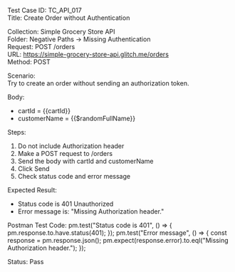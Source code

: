 Test Case ID: TC_API_017  
Title: Create Order without Authentication

Collection: Simple Grocery Store API  
Folder: Negative Paths → Missing Authentication  
Request: POST /orders  
URL: https://simple-grocery-store-api.glitch.me/orders  
Method: POST

Scenario:  
Try to create an order without sending an authorization token.

Body:
- cartId = {{cartId}}
- customerName = {{$randomFullName}}

Steps:  
1. Do not include Authorization header  
2. Make a POST request to /orders  
3. Send the body with cartId and customerName  
4. Click Send  
5. Check status code and error message

Expected Result:  
- Status code is 401 Unauthorized  
- Error message is: "Missing Authorization header."

Postman Test Code:
pm.test("Status code is 401",  () => {
    pm.response.to.have.status(401);
});
pm.test("Error message", () => {
    const response = pm.response.json();
    pm.expect(response.error).to.eql("Missing Authorization header.");
});

Status: Pass
